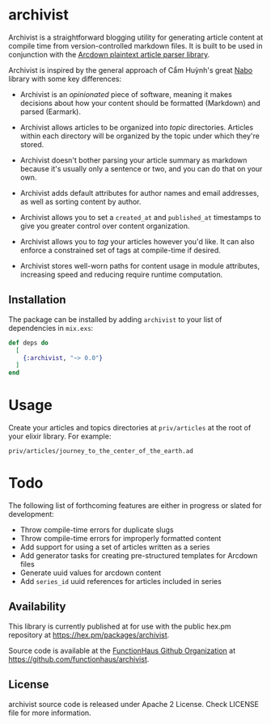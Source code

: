 # archivist

Archivist is a straightforward blogging utility for generating article content
at compile time from version-controlled markdown files. It is built to
be used in conjunction with the [Arcdown plaintext article parser library](https://github.com/functionhaus/arcdown).

Archivist is inspired by the general approach of Cẩm Huỳnh's great
[Nabo](https://github.com/qcam/nabo) library with some key differences:

* Archivist is an *opinionated* piece of software, meaning it makes decisions
about how your content should be formatted (Markdown) and parsed (Earmark).

* Archivist allows articles to be organized into *topic* directories. Articles
within each directory will be organized by the topic under which they're stored.

* Archivist doesn't bother parsing your article summary as markdown because
it's usually only a sentence or two, and you can do that on your own.

* Archivist adds default attributes for author names and email addresses, as
well as sorting content by author.

* Archivist allows you to set a `created_at` and `published_at` timestamps to
give you greater control over content organization.

* Archivist allows you to *tag* your articles however you'd like. It can also
enforce a constrained set of tags at compile-time if desired.

* Archivist stores well-worn paths for content usage in module attributes,
increasing speed and reducing require runtime computation.

## Installation

The package can be installed by adding `archivist` to your list of
dependencies in `mix.exs`:

```elixir
def deps do
  [
    {:archivist, "~> 0.0"}
  ]
end
```

# Usage

Create your articles and topics directories at `priv/articles` at the root of
your elixir library. For example:

`priv/articles/journey_to_the_center_of_the_earth.ad`

# Todo

The following list of forthcoming features are either in progress or slated for
development:

* Throw compile-time errors for duplicate slugs
* Throw compile-time errors for improperly formatted content
* Add support for using a set of articles written as a series
* Add generator tasks for creating pre-structured templates for Arcdown files
* Generate uuid values for arcdown content
* Add `series_id` uuid references for articles included in series

## Availability

This library is currently published at for use with the public hex.pm
repository at https://hex.pm/packages/archivist.

Source code is available at the [FunctionHaus Github Organization](
https://github.com/functionhaus) at
https://github.com/functionhaus/archivist.


## License

archivist source code is released under Apache 2 License.
Check LICENSE file for more information.

